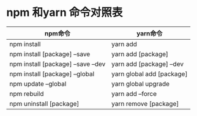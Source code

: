 # npm 和yarn 命令对照表

| npm命令                          | yarn命令                  |
| -------------------------------- | ------------------------- |
| npm install                      | yarn add                  |
| npm install [package] –save      | yarn add [package]        |
| npm install [package] –save –dev | yarn add [package] –dev   |
| npm install [package] –global    | yarn global add [package] |
| npm update –global               | yarn global upgrade       |
| npm rebuild                      | yarn add –force           |
| npm uninstall [package]          | yarn remove [package]     |

